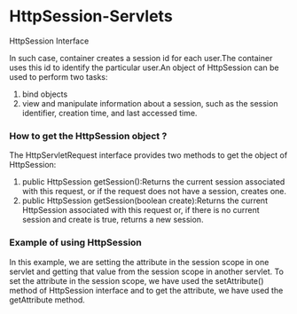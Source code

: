 # HttpSession-Servlets

HttpSession Interface

In such case, container creates a session id for each user.The container uses this id to identify the particular user.An object of HttpSession can be used to perform two tasks:

1. bind objects
2. view and manipulate information about a session, such as the session identifier, creation time, and last accessed time.

### How to get the HttpSession object ?

The HttpServletRequest interface provides two methods to get the object of HttpSession:

1. public HttpSession getSession():Returns the current session associated with this request, or if the request does not have a session, creates one.
2. public HttpSession getSession(boolean create):Returns the current HttpSession associated with this request or, if there is no current session and create is true, returns a new session.

### Example of using HttpSession
In this example, we are setting the attribute in the session scope in one servlet and getting that value from the session scope in another servlet. To set the attribute in the session scope, we have used the setAttribute() method of HttpSession interface and to get the attribute, we have used the getAttribute method.

